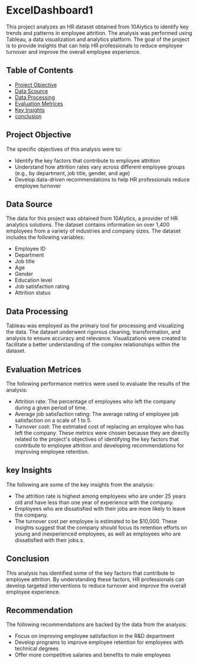 # ExcelDashboard1
This project analyzes an HR dataset obtained from 10Alytics to identify key trends and patterns in employee attrition. The analysis was performed using Tableau, a data visualization and analytics platform. The goal of the project is to provide insights that can help HR professionals to reduce employee turnover and improve the overall employee experience.

## Table of Contents
- [Project Objective](#Project-objective)
- [Data Scource](#data-source)
- [Data Processing](#data-processing)
- [Evaluation Metrices](#evaluation-metrices)
- [Key Insights](#key-insights)
- [conclusion](#conclusion)

## Project Objective
The specific objectives of this analysis were to:
 - Identify the key factors that contribute to employee attrition
 - Understand how attrition rates vary across different employee groups (e.g., by department, job title, gender, and age)
 - Develop data-driven recommendations to help HR professionals reduce employee turnover
   
## Data Source
The data for this project was obtained from 10Alytics, a provider of HR analytics solutions. The dataset contains information on over 1,400 employees from a variety of industries and company sizes. The dataset includes the following variables:
  - Employee ID
  - Department
  - Job title
  - Age
  - Gender
  - Education level
  - Job satisfaction rating
  - Attrition status

## Data Processing
Tableau was employed as the primary tool for processing and visualizing the data. The dataset underwent rigorous cleaning, transformation, and analysis to ensure accuracy and relevance. Visualizations were created to facilitate a better understanding of the complex relationships within the dataset.

## Evaluation Metrices
The following performance metrics were used to evaluate the results of the analysis:
  -  Attrition rate: The percentage of employees who left the company during a given period of time.
  -  Average job satisfaction rating: The average rating of employee job satisfaction on a scale of 1 to 5.
  -  Turnover cost: The estimated cost of replacing an employee who has left the company.
These metrics were chosen because they are directly related to the project's objectives of identifying the key factors that contribute to employee attrition and developing recommendations for improving employee retention.

## key Insights
The following are some of the key insights from the analysis:
  - The attrition rate is highest among employees who are under 25 years old and have less than one year of experience with the company.
  - Employees who are dissatisfied with their jobs are more likely to leave the company.
  - The turnover cost per employee is estimated to be $10,000.
These insights suggest that the company should focus its retention efforts on young and inexperienced employees, as well as employees who are dissatisfied with their jobs.s.

## Conclusion
This analysis has identified some of the key factors that contribute to employee attrition. By understanding these factors, HR professionals can develop targeted interventions to reduce turnover and improve the overall employee experience.

## Recommendation
The following recommendations are backed by the data from the analysis:
  -  Focus on improving employee satisfaction in the R&D department
  -  Develop programs to improve employee retention for employees with technical degrees
  -  Offer more competitive salaries and benefits to male employees
